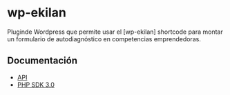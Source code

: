 # wp-ekilan
Pluginde Wordpress que permite usar el [wp-ekilan] shortcode para montar un formulario de autodiagnóstico en competencias emprendedoras.

## Documentación
* [API](https://www.zoho.com/crm/developer/docs/api/v6/)
* [PHP SDK 3.0](https://www.zoho.com/sites/zweb/images/crm/php-sdk-version-3.x.x.pdf)